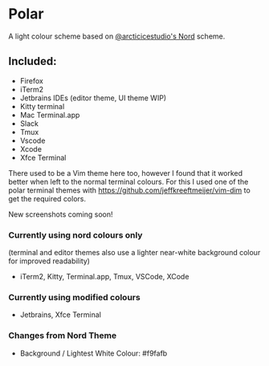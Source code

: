 # Polar
A light colour scheme based on [@arcticicestudio's Nord](https://github.com/arcticicestudio/nord) scheme.

## Included:

* Firefox
* iTerm2
* Jetbrains IDEs (editor theme, UI theme WIP)
* Kitty terminal
* Mac Terminal.app
* Slack
* Tmux
* Vscode
* Xcode
* Xfce Terminal

There used to be a Vim theme here too, however I found that it worked better when left to the normal terminal
colours. For this I used one of the polar terminal themes with https://github.com/jeffkreeftmeijer/vim-dim to
get the required colors.

New screenshots coming soon!

### Currently using nord colours only

(terminal and editor themes also use a lighter near-white background colour for improved readability)

- iTerm2, Kitty, Terminal.app, Tmux, VSCode, XCode

### Currently using modified colours

- Jetbrains, Xfce Terminal

### Changes from Nord Theme

* Background / Lightest White Colour: #f9fafb
